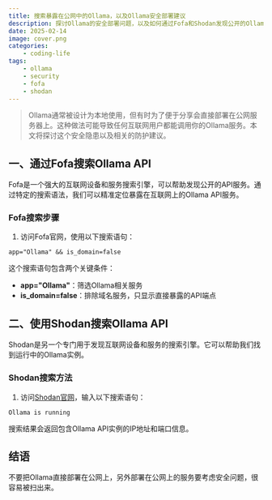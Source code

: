 ```yaml
---
title: 搜索暴露在公网中的Ollama，以及Ollama安全部署建议
description: 探讨Ollama的安全部署问题，以及如何通过Fofa和Shodan发现公开的Ollama实例
date: 2025-02-14
image: cover.png
categories:
    - coding-life
tags:
    - ollama
    - security
    - fofa
    - shodan
---
```


> Ollama通常被设计为本地使用，但有时为了便于分享会直接部署在公网服务器上。这种做法可能导致任何互联网用户都能调用你的Ollama服务。本文将探讨这个安全隐患以及相关的防护建议。

## 一、通过Fofa搜索Ollama API

Fofa是一个强大的互联网设备和服务搜索引擎，可以帮助发现公开的API服务。通过特定的搜索语法，我们可以精准定位暴露在互联网上的Ollama API服务。

### Fofa搜索步骤

1. 访问Fofa官网，使用以下搜索语句：

```
app="Ollama" && is_domain=false
```

这个搜索语句包含两个关键条件：
- **app="Ollama"**：筛选Ollama相关服务
- **is_domain=false**：排除域名服务，只显示直接暴露的API端点

## 二、使用Shodan搜索Ollama API

Shodan是另一个专门用于发现互联网设备和服务的搜索引擎。它可以帮助我们找到运行中的Ollama实例。

### Shodan搜索方法

1. 访问[Shodan官网](https://shodan.io/)，输入以下搜索语句：

```
Ollama is running
```

搜索结果会返回包含Ollama API实例的IP地址和端口信息。


## 结语

不要把Ollama直接部署在公网上，另外部署在公网上的服务要考虑安全问题，很容易被扫出来。